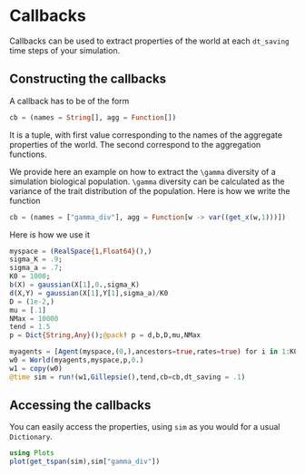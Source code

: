# Callbacks

Callbacks can be used to extract properties of the world at each `dt_saving` time steps of your simulation.


## Constructing the callbacks
A callback has to be of the form

```julia
cb = (names = String[], agg = Function[])
```
It is a tuple, with first value corresponding to the names of the aggregate properties of the world. The second correspond to the aggregation functions.

We provide here an example on how to extract the ``\gamma`` diversity of a simulation biological population. ``\gamma`` diversity can be calculated as the variance of the trait distribution of the population.
Here is how we write the function
```julia
cb = (names = ["gamma_div"], agg = Function[w -> var((get_x(w,1)))])
```

Here is how we use it
```julia
myspace = (RealSpace{1,Float64}(),)
sigma_K = .9;
sigma_a = .7;
K0 = 1000;
b(X) = gaussian(X[1],0.,sigma_K)
d(X,Y) = gaussian(X[1],Y[1],sigma_a)/K0
D = (1e-2,)
mu = [.1]
NMax = 10000
tend = 1.5
p = Dict{String,Any}();@pack! p = d,b,D,mu,NMax

myagents = [Agent(myspace,(0,),ancestors=true,rates=true) for i in 1:K0]
w0 = World(myagents,myspace,p,0.)
w1 = copy(w0)
@time sim = run!(w1,Gillepsie(),tend,cb=cb,dt_saving = .1)
```

## Accessing the callbacks
You can easily access the properties, using `sim` as you would for a usual `Dictionary`.

```julia
using Plots
plot(get_tspan(sim),sim["gamma_div"])
```
